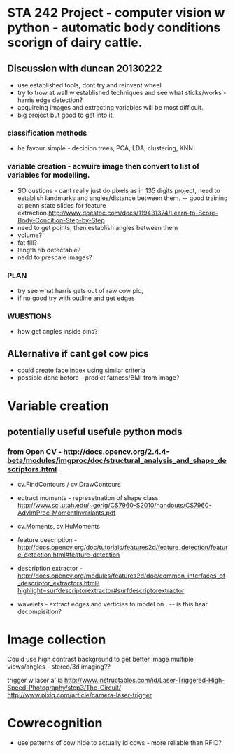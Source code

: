 STA 242 Project - computer vision w python - automatic body conditions scorign of dairy cattle.
=====

Discussion with duncan 20130222
----
- use established tools, dont try and reinvent wheel
- try to trow at wall w established techniques and see what sticks/works - harris edge detection?
- acquireing images and extracting variables will be most difficult. 
- big project but good to get into it.

### classification  methods
- he favour simple - decicion trees, PCA, LDA, clustering, KNN.

### variable creation - acwuire image then convert to list of variables for modelling.
- SO qustions - cant really just do pixels as in 135 digits project, need to establish landmarks and angles/distance between them.
-- good training at penn state slides for feature extraction.http://www.docstoc.com/docs/119431374/Learn-to-Score-Body-Condition-Step-by-Step
- need to get points, then establish angles between them
- volume? 
- fat fill?
- length rib detectable?
- nedd to prescale images?

### PLAN
- try see what harris gets out of raw cow pic,
- if no good try with outline and get edges


### WUESTIONS
- how get angles inside pins?

ALternative if cant get cow pics
----

- could create face index using similar criteria
- possible done before - predict fatness/BMI from image?

Variable creation
===
potentially useful usefule python mods 
---
### from Open CV - http://docs.opencv.org/2.4.4-beta/modules/imgproc/doc/structural_analysis_and_shape_descriptors.html
- cv.FindContours / cv.DrawContours
- ectract moments - represetnation of shape class
http://www.sci.utah.edu/~gerig/CS7960-S2010/handouts/CS7960-AdvImProc-MomentInvariants.pdf
- cv.Moments, cv.HuMoments
- feature description - http://docs.opencv.org/doc/tutorials/features2d/feature_detection/feature_detection.html#feature-detection
- description extractor - http://docs.opencv.org/modules/features2d/doc/common_interfaces_of_descriptor_extractors.html?highlight=surfdescriptorextractor#surfdescriptorextractor


- wavelets - extract edges and verticies to model on .
-- is this haar decompisition?

Image collection
===

Could use high contrast background to get better image
multiple views/angles - stereo/3d imaging??

trigger w laser a' la 
http://www.instructables.com/id/Laser-Triggered-High-Speed-Photography/step3/The-Circuit/
http://www.pixiq.com/article/camera-laser-trigger


Cowrecognition
===
- use patterns of cow hide to actually id cows - more reliable than RFID?

